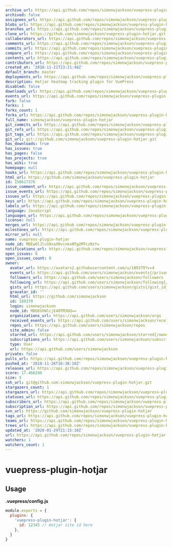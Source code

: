 ```yaml
---
archive_url: https://api.github.com/repos/simonwjackson/vuepress-plugin-hotjar/{archive_format}{/ref}
archived: false
assignees_url: https://api.github.com/repos/simonwjackson/vuepress-plugin-hotjar/assignees{/user}
blobs_url: https://api.github.com/repos/simonwjackson/vuepress-plugin-hotjar/git/blobs{/sha}
branches_url: https://api.github.com/repos/simonwjackson/vuepress-plugin-hotjar/branches{/branch}
clone_url: https://github.com/simonwjackson/vuepress-plugin-hotjar.git
collaborators_url: https://api.github.com/repos/simonwjackson/vuepress-plugin-hotjar/collaborators{/collaborator}
comments_url: https://api.github.com/repos/simonwjackson/vuepress-plugin-hotjar/comments{/number}
commits_url: https://api.github.com/repos/simonwjackson/vuepress-plugin-hotjar/commits{/sha}
compare_url: https://api.github.com/repos/simonwjackson/vuepress-plugin-hotjar/compare/{base}...{head}
contents_url: https://api.github.com/repos/simonwjackson/vuepress-plugin-hotjar/contents/{+path}
contributors_url: https://api.github.com/repos/simonwjackson/vuepress-plugin-hotjar/contributors
created_at: '2018-11-21T23:21:46Z'
default_branch: master
deployments_url: https://api.github.com/repos/simonwjackson/vuepress-plugin-hotjar/deployments
description: Hotjar heatmap tracking plugin for VuePress
disabled: false
downloads_url: https://api.github.com/repos/simonwjackson/vuepress-plugin-hotjar/downloads
events_url: https://api.github.com/repos/simonwjackson/vuepress-plugin-hotjar/events
fork: false
forks: 1
forks_count: 1
forks_url: https://api.github.com/repos/simonwjackson/vuepress-plugin-hotjar/forks
full_name: simonwjackson/vuepress-plugin-hotjar
git_commits_url: https://api.github.com/repos/simonwjackson/vuepress-plugin-hotjar/git/commits{/sha}
git_refs_url: https://api.github.com/repos/simonwjackson/vuepress-plugin-hotjar/git/refs{/sha}
git_tags_url: https://api.github.com/repos/simonwjackson/vuepress-plugin-hotjar/git/tags{/sha}
git_url: git://github.com/simonwjackson/vuepress-plugin-hotjar.git
has_downloads: true
has_issues: true
has_pages: false
has_projects: true
has_wiki: true
homepage: null
hooks_url: https://api.github.com/repos/simonwjackson/vuepress-plugin-hotjar/hooks
html_url: https://github.com/simonwjackson/vuepress-plugin-hotjar
id: 158617376
issue_comment_url: https://api.github.com/repos/simonwjackson/vuepress-plugin-hotjar/issues/comments{/number}
issue_events_url: https://api.github.com/repos/simonwjackson/vuepress-plugin-hotjar/issues/events{/number}
issues_url: https://api.github.com/repos/simonwjackson/vuepress-plugin-hotjar/issues{/number}
keys_url: https://api.github.com/repos/simonwjackson/vuepress-plugin-hotjar/keys{/key_id}
labels_url: https://api.github.com/repos/simonwjackson/vuepress-plugin-hotjar/labels{/name}
language: JavaScript
languages_url: https://api.github.com/repos/simonwjackson/vuepress-plugin-hotjar/languages
license: null
merges_url: https://api.github.com/repos/simonwjackson/vuepress-plugin-hotjar/merges
milestones_url: https://api.github.com/repos/simonwjackson/vuepress-plugin-hotjar/milestones{/number}
mirror_url: null
name: vuepress-plugin-hotjar
node_id: MDEwOlJlcG9zaXRvcnkxNTg2MTczNzY=
notifications_url: https://api.github.com/repos/simonwjackson/vuepress-plugin-hotjar/notifications{?since,all,participating}
open_issues: 0
open_issues_count: 0
owner:
  avatar_url: https://avatars2.githubusercontent.com/u/189379?v=4
  events_url: https://api.github.com/users/simonwjackson/events{/privacy}
  followers_url: https://api.github.com/users/simonwjackson/followers
  following_url: https://api.github.com/users/simonwjackson/following{/other_user}
  gists_url: https://api.github.com/users/simonwjackson/gists{/gist_id}
  gravatar_id: ''
  html_url: https://github.com/simonwjackson
  id: 189379
  login: simonwjackson
  node_id: MDQ6VXNlcjE4OTM3OQ==
  organizations_url: https://api.github.com/users/simonwjackson/orgs
  received_events_url: https://api.github.com/users/simonwjackson/received_events
  repos_url: https://api.github.com/users/simonwjackson/repos
  site_admin: false
  starred_url: https://api.github.com/users/simonwjackson/starred{/owner}{/repo}
  subscriptions_url: https://api.github.com/users/simonwjackson/subscriptions
  type: User
  url: https://api.github.com/users/simonwjackson
private: false
pulls_url: https://api.github.com/repos/simonwjackson/vuepress-plugin-hotjar/pulls{/number}
pushed_at: '2018-11-26T16:38:10Z'
releases_url: https://api.github.com/repos/simonwjackson/vuepress-plugin-hotjar/releases{/id}
score: 17.466246
size: 5
ssh_url: git@github.com:simonwjackson/vuepress-plugin-hotjar.git
stargazers_count: 1
stargazers_url: https://api.github.com/repos/simonwjackson/vuepress-plugin-hotjar/stargazers
statuses_url: https://api.github.com/repos/simonwjackson/vuepress-plugin-hotjar/statuses/{sha}
subscribers_url: https://api.github.com/repos/simonwjackson/vuepress-plugin-hotjar/subscribers
subscription_url: https://api.github.com/repos/simonwjackson/vuepress-plugin-hotjar/subscription
svn_url: https://github.com/simonwjackson/vuepress-plugin-hotjar
tags_url: https://api.github.com/repos/simonwjackson/vuepress-plugin-hotjar/tags
teams_url: https://api.github.com/repos/simonwjackson/vuepress-plugin-hotjar/teams
trees_url: https://api.github.com/repos/simonwjackson/vuepress-plugin-hotjar/git/trees{/sha}
updated_at: '2020-01-29T21:15:10Z'
url: https://api.github.com/repos/simonwjackson/vuepress-plugin-hotjar
watchers: 1
watchers_count: 1
---
```


# vuepress-plugin-hotjar

## Usage

**.vuepress/config.js**
```js
module.exports = {
  plugins: {
    'vuepress-plugin-hotjar': {
      id: 12345 // Hotjar site id here
    },
  }
}
```